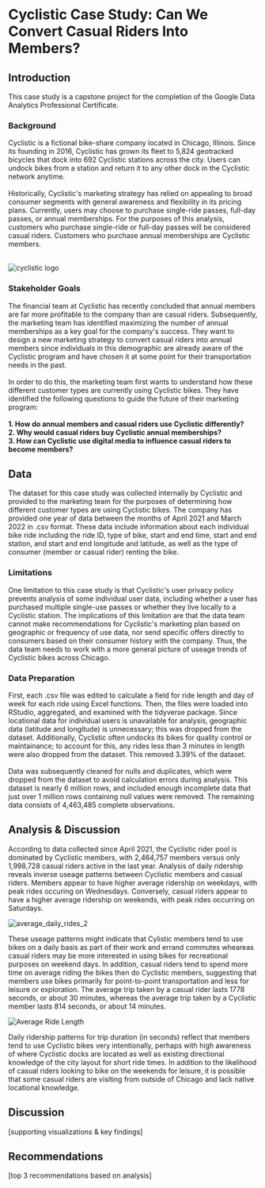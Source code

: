 # Cyclistic Case Study: Can We Convert Casual Riders Into Members?

<h2>Introduction</h2>
This case study is a capstone project for the completion of the Google Data Analytics Professional Certificate.

<h3>Background</h3>
Cyclistic is a fictional bike-share company located in Chicago, Illinois. Since its founding in 2016, Cyclistic has grown its fleet to 5,824 geotracked bicycles that dock into 692 Cyclistic stations across the city. Users can undock bikes from a station and return it to any other dock in the Cyclistic network anytime. 
<br><br>
Historically, Cyclistic's marketing strategy has relied on appealing to broad consumer segments with general awareness and flexibility in its pricing plans. Currently, users may choose to purchase single-ride passes, full-day passes, or annual memberships. For the purposes of this analysis, customers who purchase single-ride or full-day passes will be considered casual riders. Customers who purchase annual memberships are Cyclistic members. <br><br>

![cyclistic logo](https://user-images.githubusercontent.com/92185928/169714535-a6594daa-73ca-491b-ab30-ecdd16d82906.png)

<h3>Stakeholder Goals</h3>
The financial team at Cyclistic has recently concluded that annual members are far more profitable to the company than are casual riders. Subsequently, the marketing team has identified maximizing the number of annual memberships as a key goal for the company's success. They want to design a new marketing strategy to convert casual riders into annual members since individuals in this demographic are already aware of the Cyclistic program and have chosen it at some point for their transportation needs in the past. 
<br><br>
In order to do this, the marketing team first wants to understand how these different customer types are currently using Cyclistic bikes. They have identified the following questions to guide the future of their marketing program:<br><br>
<b>1. How do annual members and casual riders use Cyclistic differently?<br>
2. Why would casual riders buy Cyclistic annual memberships?<br>
3. How can Cyclistic use digital media to influence casual riders to become members?<br></b>
  
<h2>Data</h2>
The dataset for this case study was collected internally by Cyclistic and provided to the marketing team for the purposes of determining how different customer types are using Cyclistic bikes. The company has provided one year of data between the months of April 2021 and March 2022 in .csv format. These data include information about each individual bike ride including the ride ID, type of bike, start and end time, start and end station, and start and end longitude and latitude, as well as the type of consumer (member or casual rider) renting the bike.

<h3>Limitations</h3>
One limitation to this case study is that Cyclistic's user privacy policy prevents analysis of some individual user data, including whether a user has purchased multiple single-use passes or whether they live locally to a Cyclistic station. The implications of this limitation are that the data team cannot make recommendations for Cyclistic's marketing plan based on geographic or frequency of use data, nor send specific offers directly to consumers based on their consumer history with the company. Thus, the data team needs to work with a more general picture of useage trends of Cyclistic bikes across Chicago.

<h3>Data Preparation</h3>
First, each .csv file was edited to calculate a field for ride length and day of week for each ride using Excel functions. Then, the files were loaded into RStudio, aggregated, and examined with the tidyverse package. Since locational data for individual users is unavailable for analysis, geographic data (latitude and longitude) is unnecessary; this was dropped from the dataset. Additionally, Cyclistic often undocks its bikes for quality control or maintainance; to account for this, any rides less than 3 minutes in length were also dropped from the dataset. This removed 3.39% of the dataset.
<br><br>
Data was subsequently cleaned for nulls and duplicates, which were dropped from the dataset to avoid calculation errors during analysis. This dataset is nearly 6 million rows, and included enough incomplete data that just over 1 million rows containing null values were removed. The remaining data consists of 4,463,485 complete observations.

<h2>Analysis & Discussion</h2>

According to data collected since April 2021, the Cyclistic rider pool is dominated by Cyclistic members, with 2,464,757 members versus only 1,998,728 casual riders active in the last year. Analysis of daily ridership reveals inverse useage patterns between Cyclistic members and casual riders. Members appear to have higher average ridership on weekdays, with peak rides occuring on Wednesdays. Conversely, casual riders appear to have a higher average ridership on weekends, with peak rides occurring on Saturdays. 

![average_daily_rides_2](https://user-images.githubusercontent.com/92185928/169714994-b5e23779-3e53-46fb-9870-a95062853c2f.png)

These useage patterns might indicate that Cylistic members tend to use bikes on a daily basis as part of their work and errand commutes wheareas casual riders may be more interested in using bikes for recreational purposes on weekend days. In addition, casual riders tend to spend more time on average riding the bikes then do Cyclistic members, suggesting that members use bikes primarily for point-to-point transportation and less for leisure or exploration. The average trip taken by a casual rider lasts 1778 seconds, or about 30 minutes, whereas the average trip taken by a Cyclistic member lasts 814 seconds, or about 14 minutes.

![Average Ride Length](https://user-images.githubusercontent.com/92185928/169716250-8d90b613-d41e-49e2-8c7f-200f2ae05e20.png)

Daily ridership patterns for trip duration (in seconds) reflect that members tend to use Cyclistic bikes very intentionally, perhaps with high awareness of where Cyclistic docks are located as well as existing directional knowledge of the city layout for short ride times. In addition to the likelihood of casual riders looking to bike on the weekends for leisure, it is possible that some casual riders are visiting from outside of Chicago and lack native locational knowledge. 

<h2>Discussion</h2>
[supporting visualizations & key findings]

<h2>Recommendations</h2>
[top 3 recommendations based on analysis]

